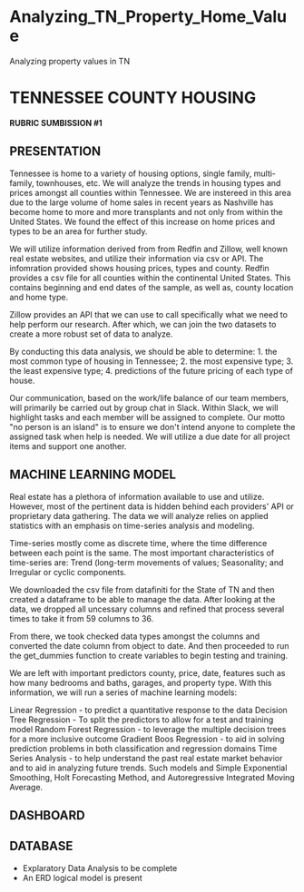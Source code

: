 # Analyzing_TN_Property_Home_Value
Analyzing property values in TN

# TENNESSEE COUNTY HOUSING
**RUBRIC SUMBISSION #1**

## **PRESENTATION**

Tennessee is home to a variety of housing options, single family, multi-family, townhouses, etc.  We will analyze the trends in housing types and prices amongst all counties within Tennessee.  We are instereed in this area due to the large volume of home sales in recent years as Nashville has become home to more and more transplants and not only from within the United States.  We found the effect of this increase on home prices and types to be an area for further study.

We will utilize information derived from from Redfin and Zillow, well known real estate websites, and utilize their information via csv or API.  The infomration provided shows housing prices, types and county.  Redfin provides a csv file for all counties within the continental United States.  This contains beginning and end dates of the sample, as well as, county location and home type.

Zillow provides an API that we can use to call specifically what we need to help perform our research.  After which, we can join the two datasets to create a more robust set of data to analyze.

By conducting this data analysis, we should be able to determine: 1. the most common type of housing in Tennessee; 2. the most expensive type; 3. the least expensive type; 4. predictions of the future pricing of each type of house.

Our communication, based on the work/life balance of our team members, will primarily be carried out by group chat in Slack.  Within Slack, we will highlight tasks and each member will be assigned to complete.  Our motto "no person is an island" is to ensure we don't intend anyone to complete the assigned task when help is needed.  We will utilize a due date for all project items and support one another.

## **MACHINE LEARNING MODEL**
Real estate has a plethora of information available to use and utilize.  However, most of the pertinent data is hidden behind each providers' API or proprietary data gathering.  The data we will analyze relies on applied statistics with an emphasis on time-series analysis and modeling.

Time-series mostly come as discrete time, where the time difference between each point is the same.  The most important characteristics of time-series are: Trend (long-term movements of values; Seasonality; and Irregular or cyclic components.

We downloaded the csv file from datafiniti for the State of TN and then created a dataframe to be able to manage the data.  After looking at the data, we dropped all uncessary columns and refined that process several times to take it from 59 columns to 36.

From there, we took checked data types amongst the columns and converted the date column from object to date.  And then proceeded to run the get_dummies function to create variables to begin testing and training.

We are left with important predictors county, price, date, features such as how many bedrooms and baths, garages, and property type.  With this information, we will run a series of machine learning models:

Linear Regression - to predict a quantitative response to the data 
Decision Tree Regression - To split the predictors to allow for a test and training model
Random Forest Regression - to leverage the multiple decision trees for a more inclusive outcome
Gradient Boos Regression - to aid in solving prediction problems in both classification and regression domains
Time Series Analysis - to help understand the past real estate market behavior and to aid in analyzing future trends.  Such models and Simple Exponential Smoothing, Holt Forecasting Method, and Autoregressive Integrated Moving Average.


## **DASHBOARD**


## **DATABASE**
- Explaratory Data Analysis to be complete
- An ERD logical model is present
